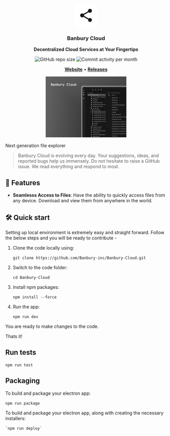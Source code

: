 <br /><br />

<p align="center">
<a href="https://github.com/Banbury-inc/Banbury-Cloud/blob/main/static/NeuraNet_Icons/ios/AppIcon-83.5%402x~ipad.png">
  <img src="https://github.com/Banbury-inc/Banbury-Cloud/blob/main/static/NeuraNet_Icons/ios/AppIcon-83.5%402x~ipad.png" alt="Plane Logo" width="70">
</a>
</p>

<h3 align="center"><b>Banbury Cloud</b></h3>
<p align="center"><b>Decentralized Cloud Services at Your Fingertips</b></p>

<p align="center">
<img alt="GitHub repo size" src="https://img.shields.io/github/repo-size/Banbury-inc/Banbury-Cloud?style=for-the-badge">
</a>
<img alt="Commit activity per month" src="https://img.shields.io/github/commit-activity/m/Banbury-Inc/Banbury-Cloud?style=for-the-badge" />
</p>

<p align="center">
    <a href="https://banbury.io/"><b>Website</b></a> •
    <a href="https://github.com/Banbury-inc/Banbury-Cloud/releases"><b>Releases</b></a>
</p>

<p align="center">
    <a href="https://github.com/Banbury-inc/Banbury-Cloud/blob/main/static/Mockup.png" target="_blank">
      <img
        src="https://github.com/Banbury-inc/Banbury-Cloud/blob/main/static/Mockup.png"
        alt="Plane Screens"
        width="50%"
      />
    </a>
</p>

Next generation file explorer

> Banbury Cloud is evolving every day. Your suggestions, ideas, and reported bugs help us immensely. Do not hesitate to raise a GitHub issue. We read everything and respond to most.


## 🚀 Features

- **Seamlesss Access to Files**: Have the ability to quickly access files from any device. Download and view them from anywhere in the world.


## 🛠️ Quick start

Setting up local environment is extremely easy and straight forward. Follow the below steps and you will be ready to contribute - 

1. Clone the code locally using:
   ```
   git clone https://github.com/Banbury-inc/Banbury-Cloud.git
   ```
2. Switch to the code folder:
   ```
   cd Banbury-Cloud
   ```
3. Install npm packages:
   ```
   npm install --force
   ```
4. Run the app:
   ```
   npm run dev
   ```
You are ready to make changes to the code.

Thats it!

## Run tests
   ```
   npm run test
   ```

## Packaging

To build and package your electron app:
```
npm run package
```

To build and package your electron app, along with creating the necessary installers:
```
`npm run deploy`
```




